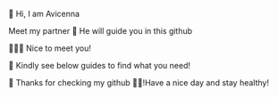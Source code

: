 👋 Hi, I am Avicenna


Meet my partner 🐉 He will guide you in this github


🙇‍♂️🐲 Nice to meet you!
    
    
🐲 Kindly see below guides to find what you need!


🐲 Thanks for checking my github
🐲🐲!Have a nice day and stay healthy!
